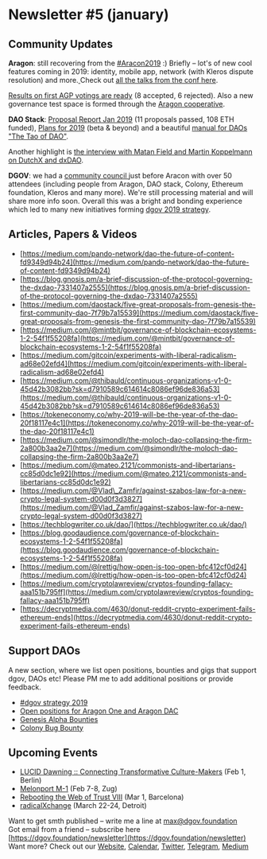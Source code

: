 # Newsletter \#5 \(january\)

## Community Updates  

**Aragon**: still recovering from the [\#Aracon2019](https://twitter.com/search?q=%23AraCon2019&src=tyah) :\) Briefly – lot's of new cool features coming in 2019: identity, mobile app, network \(with Kleros dispute resolution\) and more.[ ](https://blog.aragon.org/final-results-from-aragon-network-vote-1/)Check out [all the talks from the conf here](https://www.youtube.com/playlist?list=PLdbM67oXoBobQQbavMiWq79Sr-hh5UzhB). 

[Results on first AGP votings are ready](https://blog.aragon.org/final-results-from-aragon-network-vote-1/) \(8 accepted, 6 rejected\). Also a new governance test space is formed through the [Aragon cooperative](https://forum.aragon.org/t/community-initiative-aragon-cooperative/356).

**DAO Stack**: [Proposal Report Jan 2019](https://daotalk.org/t/genesis-alpha-proposals-reports/321/5) \(11 proposals passed, 108 ETH funded\), [Plans for 2019](https://medium.com/daostack/daostack-in-2019-76d7634e27c6) \(beta & beyond\) and a beautiful [manual for DAOs "The Tao of DAO"](https://thetaoofthedao.greaterthan.works/). 

Another highlight is [the interview with Matan Field and Martin Koppelmann on DutchX and dxDAO](https://epicenter.tv/episode/271/).

**DGOV**: we had a [community council ](../dgov-community-council/)just before Aracon with over 50 attendees \(including people from Aragon, DAO stack, Colony, Ethereum foundation, Kleros and many more\). We're still processing material and will share more info soon. Overall this was a bright and bonding experience which led to many new initiatives forming [dgov 2019 strategy](../org/dgov-collaboration-strategy/).

## Articles, Papers & Videos  <a id="DgovCompilation#3October2018-Articles,Papers&amp;Videos"></a>

* [https://medium.com/pando-network/dao-the-future-of-content-fd9349d94b24](https://medium.com/pando-network/dao-the-future-of-content-fd9349d94b24)
* [https://blog.gnosis.pm/a-brief-discussion-of-the-protocol-governing-the-dxdao-7331407a2555](https://blog.gnosis.pm/a-brief-discussion-of-the-protocol-governing-the-dxdao-7331407a2555)
* [https://medium.com/daostack/five-great-proposals-from-genesis-the-first-community-dao-7f79b7a15539](https://medium.com/daostack/five-great-proposals-from-genesis-the-first-community-dao-7f79b7a15539)
* [https://medium.com/@mintbit/governance-of-blockchain-ecosystems-1-2-54f1f55208fa](https://medium.com/@mintbit/governance-of-blockchain-ecosystems-1-2-54f1f55208fa)
* [https://medium.com/gitcoin/experiments-with-liberal-radicalism-ad68e02efd4](https://medium.com/gitcoin/experiments-with-liberal-radicalism-ad68e02efd4)
* [https://medium.com/@thibauld/continuous-organizations-v1-0-45d42b3082bb?sk=d7910589c614614c8086ef96de836a53](https://medium.com/@thibauld/continuous-organizations-v1-0-45d42b3082bb?sk=d7910589c614614c8086ef96de836a53)
* [https://tokeneconomy.co/why-2019-will-be-the-year-of-the-dao-20f18117e4c1](https://tokeneconomy.co/why-2019-will-be-the-year-of-the-dao-20f18117e4c1)
* [https://medium.com/@simondlr/the-moloch-dao-collapsing-the-firm-2a800b3aa2e7](https://medium.com/@simondlr/the-moloch-dao-collapsing-the-firm-2a800b3aa2e7)
* [https://medium.com/@mateo.2121/commonists-and-libertarians-cc85d0dc1e92](https://medium.com/@mateo.2121/commonists-and-libertarians-cc85d0dc1e92)
* [https://medium.com/@Vlad\_Zamfir/against-szabos-law-for-a-new-crypto-legal-system-d00d0f3d3827](https://medium.com/@Vlad_Zamfir/against-szabos-law-for-a-new-crypto-legal-system-d00d0f3d3827)
* [https://techblogwriter.co.uk/dao/](https://techblogwriter.co.uk/dao/)
* [https://blog.goodaudience.com/governance-of-blockchain-ecosystems-1-2-54f1f55208fa](https://blog.goodaudience.com/governance-of-blockchain-ecosystems-1-2-54f1f55208fa)
* [https://medium.com/@lrettig/how-open-is-too-open-bfc412cf0d24](https://medium.com/@lrettig/how-open-is-too-open-bfc412cf0d24)
* [https://medium.com/cryptolawreview/cryptos-founding-fallacy-aaa151b795ff](https://medium.com/cryptolawreview/cryptos-founding-fallacy-aaa151b795ff) 
* [https://decryptmedia.com/4630/donut-reddit-crypto-experiment-fails-ethereum-ends](https://decryptmedia.com/4630/donut-reddit-crypto-experiment-fails-ethereum-ends)

## Support DAOs <a id="DgovCompilation#3October2018-Events"></a>

A new section, where we list open positions, bounties and gigs that support dgov, DAOs etc! Please PM me to add additional positions or provide feedback. 

* [\#dgov strategy 2019](../org/dgov-collaboration-strategy/)
* [Open positions for Aragon One and Aragon DAC](https://wiki.aragon.org/jobs/)
* [Genesis Alpha Bounties](https://docs.google.com/spreadsheets/d/1FV8iz4ebZb4E3nXckzPsWy7IfhtsX3filkbX_gbPLNs/edit#gid=204783618)
* [Colony Bug Bounty](https://docs.colony.io/colonynetwork/bug-bounty-program-overview/)

## Upcoming Events  <a id="DgovCompilation#3October2018-Events"></a>

* [LUCID Dawning :: Connecting Transformative Culture-Makers](https://www.facebook.com/events/352606141958607/) \(Feb 1, Berlin\)
* [Melonport M-1](https://m-1.melonport.com/) \(Feb 7-8, Zug\)
* [Rebooting the Web of Trust VIII](https://www.eventbrite.com/e/rebooting-the-web-of-trust-viii-spring-2019-barcelona-tickets-54843077120) \(Mar 1, Barcelona\)
* [radicalXchange](https://radicalxchange.org/) \(March 22-24, Detroit\)

Want to get smth published – write me a line at [max@dgov.foundation](mailto:max@dgov.foundation)  
Got email from a friend – subscribe here [https://dgov.foundation/newsletter](https://dgov.foundation/newsletter)  
Want more? Check out our [Website](http://dgov.foundation/), [Calendar](https://calendar.google.com/calendar/embed?src=av3fo8o2ocl3ft25s6as54c26s%40group.calendar.google.com&ctz=Europe%2FPrague), [Twitter](https://twitter.com/dgovearth), [Telegram](https://t.me/dgovfoundation), [Medium](https://medium.com/dgov)

